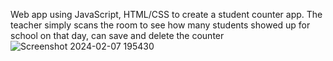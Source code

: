 Web app using JavaScript, HTML/CSS to create a student counter app. The teacher simply scans the room to see how many students showed up for school on that day, can save and delete the counter
![Screenshot 2024-02-07 195430](https://github.com/DavidE400/studentCounterApp/assets/47436519/6756d70d-7f58-4e3c-b516-bd7ba81a6478)
